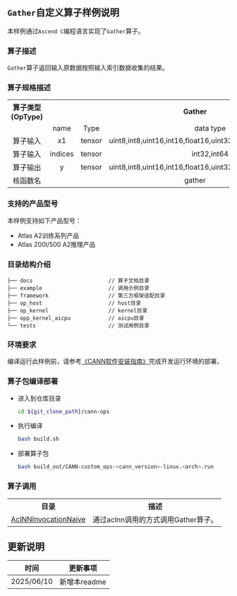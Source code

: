 ## `Gather`自定义算子样例说明 
本样例通过`Ascend C`编程语言实现了`Gather`算子。

### 算子描述
`Gather`算子返回输入原数据按照输入索引数据收集的结果。

### 算子规格描述

<table>
<tr><th align="center">算子类型(OpType)</th><th colspan="4" align="center">Gather</th></tr> 
<tr><td align="center"> </td><td align="center">name</td><td align="center">Type</td><td align="center">data type</td><td align="center">format</td></tr>  

<tr><td rowspan="2" align="center">算子输入</td>
<tr><td align="center">x1</td><td align="center">tensor</td><td align="center">uint8,int8,uint16,int16,float16,uint32,int32,float,uint64,int64</td><td align="center">ND</td></tr>  
<tr><td rowspan="2" align="center">算子输入</td>
<tr><td align="center">indices</td><td align="center">tensor</td><td align="center">int32,int64</td><td align="center">ND</td></tr>  

<tr><td rowspan="1" align="center">算子输出</td>
<td align="center">y</td><td align="center">tensor</td><td align="center">uint8,int8,uint16,int16,float16,uint32,int32,float,uint64,int64</td><td align="center">ND</td></tr>  
<tr><td rowspan="1" align="center">核函数名</td><td colspan="4" align="center">gather</td></tr>  
</table>

### 支持的产品型号
本样例支持如下产品型号：
- Atlas A2训练系列产品
- Atlas 200I/500 A2推理产品

### 目录结构介绍
```
├── docs                        // 算子文档目录
├── example                     // 调用示例目录
├── framework                   // 第三方框架适配目录
├── op_host                     // host目录
├── op_kernel                   // kernel目录
├── opp_kernel_aicpu            // aicpu目录
└── tests                       // 测试用例目录
```

### 环境要求
编译运行此样例前，请参考[《CANN软件安装指南》](https://hiascend.com/document/redirect/CannCommunityInstSoftware)完成开发运行环境的部署。

### 算子包编译部署
  - 进入到仓库目录

    ```bash
    cd ${git_clone_path}/cann-ops
    ```

  - 执行编译

    ```bash
    bash build.sh
    ```

  - 部署算子包

    ```bash
    bash build_out/CANN-custom_ops-<cann_version>-linux.<arch>.run
    ```

### 算子调用
<table>
    <th>目录</th><th>描述</th>
    <tr>
        <td><a href="./examples/AclNNInvocationNaive"> AclNNInvocationNaive</td><td>通过aclnn调用的方式调用Gather算子。</td>
    </tr>
</table>

## 更新说明
| 时间 | 更新事项 |
|----|------|
| 2025/06/10 | 新增本readme |